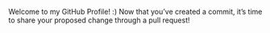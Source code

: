 Welcome to my GitHub Profile! :)
Now that you’ve created a commit, it’s time to share your proposed change through a pull request!
